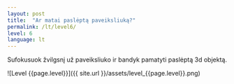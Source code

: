 ```yaml
---
layout: post
title:  "Ar matai paslėptą paveiksliuką?"
permalink: /lt/level6/
level: 6
language: lt
---
```

Sufokusuok žvilgsnį už paveiksliuko ir bandyk pamatyti paslėptą 3d objektą.

![Level {{page.level}}]({{ site.url }}/assets/level_{{page.level}}.png)